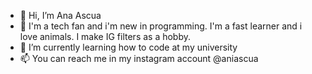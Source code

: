 - 👋 Hi, I’m Ana Ascua
- 👀 I'm a tech fan and i'm new in programming. I'm a fast learner and i love animals. I make IG filters as a hobby.
- 🌱 I’m currently learning how to code at my university
- 📫 You can reach me in my instagram account @aniascua 

<!---
aniascua/aniascua is a ✨ special ✨ repository because its `README.md` (this file) appears on your GitHub profile.
You can click the Preview link to take a look at your changes.
--->
